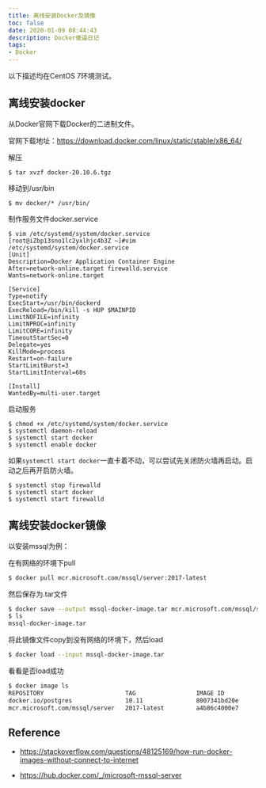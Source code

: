 ```yaml
---
title: 离线安装Docker及镜像
toc: false
date: 2020-01-09 08:44:43
description: Docker傻逼日记
tags:
- Docker
---
```




以下描述均在CentOS 7环境测试。

## 离线安装docker

从Docker官网下载Docker的二进制文件。

官网下载地址：https://download.docker.com/linux/static/stable/x86_64/

解压

```
$ tar xvzf docker-20.10.6.tgz
```

移动到/usr/bin

```
$ mv docker/* /usr/bin/
```

制作服务文件docker.service

```
$ vim /etc/systemd/system/docker.service
[root@iZbp13sno1lc2yxlhjc4b3Z ~]#vim /etc/systemd/system/docker.service
[Unit]
Description=Docker Application Container Engine
After=network-online.target firewalld.service
Wants=network-online.target

[Service]
Type=notify
ExecStart=/usr/bin/dockerd
ExecReload=/bin/kill -s HUP $MAINPID
LimitNOFILE=infinity
LimitNPROC=infinity
LimitCORE=infinity
TimeoutStartSec=0
Delegate=yes
KillMode=process
Restart=on-failure
StartLimitBurst=3
StartLimitInterval=60s
 
[Install]
WantedBy=multi-user.target
```

启动服务

```
$ chmod +x /etc/systemd/system/docker.service
$ systemctl daemon-reload
$ systemctl start docker
$ systemctl enable docker
```

如果`systemctl start docker`一直卡着不动，可以尝试先关闭防火墙再启动。启动之后再开启防火墙。

```
$ systemctl stop firewalld
$ systemctl start docker
$ systemctl start firewalld
```

## 离线安装docker镜像

以安装mssql为例：

在有网络的环境下pull

```bash
$ docker pull mcr.microsoft.com/mssql/server:2017-latest
```

然后保存为.tar文件

```bash
$ docker save --output mssql-docker-image.tar mcr.microsoft.com/mssql/server
$ ls
mssql-docker-image.tar
```

将此镜像文件copy到没有网络的环境下，然后load

```bash
$ docker load --input mssql-docker-image.tar 
```

看看是否load成功

```bash
$ docker image ls
REPOSITORY                       TAG                 IMAGE ID            CREATED             SIZE
docker.io/postgres               10.11               8007341bd20e        11 days ago         250 MB
mcr.microsoft.com/mssql/server   2017-latest         a4b86c4000e7        5 weeks ago         1.4 GB
```

## Reference

-  https://stackoverflow.com/questions/48125169/how-run-docker-images-without-connect-to-internet 

-  https://hub.docker.com/_/microsoft-mssql-server 